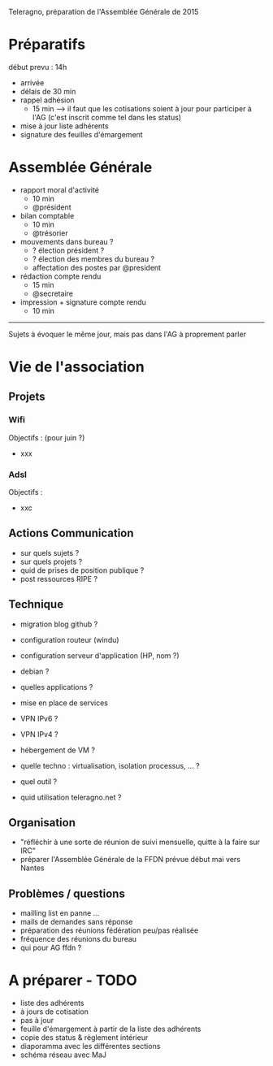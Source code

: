 Teleragno, préparation de l'Assemblée Générale de 2015

# Préparatifs 

début prevu : 14h

* arrivée
* délais de 30 min
* rappel adhésion
  * 15 min
  --> il faut que les cotisations soient à jour pour participer à l'AG (c'est inscrit comme tel dans les status)
* mise à jour liste adhérents
* signature des feuilles d'émargement
 
# Assemblée Générale

* rapport moral d'activité
  * 10 min
  * @président
* bilan comptable
  * 10 min
  * @trésorier
* mouvements dans bureau ?
  * ? élection président ?
  * ? élection des membres du bureau ?
  * affectation des postes par @president
* rédaction compte rendu
  * 15 min
  * @secretaire
* impression + signature compte rendu
  * 10 min

----

Sujets à évoquer le même jour, mais pas dans l'AG à proprement parler

# Vie de l'association

## Projets

### Wifi

Objectifs :
(pour juin ?)
* xxx

### Adsl

Objectifs :
* xxc

## Actions Communication

* sur quels sujets ?
* sur quels projets ?
* quid de prises de position publique ?
* post ressources RIPE ?

## Technique

* migration blog github ?
* configuration routeur (windu)
* configuration serveur d'application (HP, nom ?)
 * debian ?
 * quelles applications ?

* mise en place de services
 * VPN IPv6 ?
 * VPN IPv4 ?
 * hébergement de VM ?
  * quelle techno  : virtualisation, isolation processus, ... ?
  * quel outil ?
 * quid utilisation  teleragno.net ?

## Organisation

*  "réfléchir à une sorte de réunion de suivi mensuelle, quitte à la faire sur IRC"
*  préparer l'Assemblée Générale de la FFDN prévue début mai vers Nantes

## Problèmes / questions

* mailling list en panne ...
* mails de demandes sans réponse
* préparation des réunions fédération peu/pas réalisée
* fréquence des réunions du bureau
* qui pour AG ffdn ?

# A préparer - TODO

* liste des adhérents
 * à jours de cotisation
 * pas à jour
* feuille d'émargement à partir de la liste des adhérents
* copie des status & règlement intérieur
* diaporamma avec les différentes sections
* schéma réseau avec MaJ
